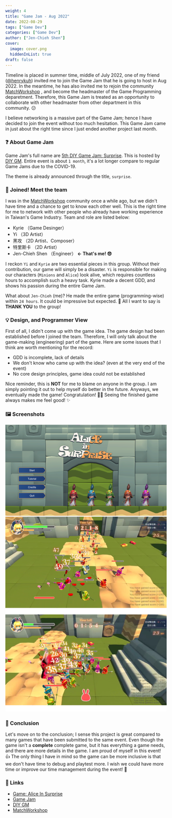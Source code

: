 ```yaml
---
weight: 4
title: "Game Jam - Aug 2022"
date: 2022-08-29
tags: ["Game Dev"]
categories: ["Game Dev"]
author: ["Jen-Chieh Shen"]
cover:
  image: cover.png
  hiddenInList: true
draft: false
---
```


Timeline is placed in summer time, middle of July 2022, one of my friend
([@henrykuh](https://github.com/henrykuh)) invited me to join the Game
Jam that he is going to host in Aug 2022. In the meantime, he has also
invited me to rejoin the community [MatchWorkshop](https://github.com/MatchWorkshop)
, and become the headmaster of the Game Programming deparetment.
Therefore, this Game Jam is treated as an opportunity to collaborate
with other headmaster from other department in this community. 😕

I believe networking is a massive part of the Game Jam; hence I have
decided to join the event without too much hesitation. This Game Jam
came in just about the right time since I just ended another project
last month.

<!-- more -->

### ❓ About Game Jam

Game Jam's full name are [5th DIY Game Jam: Surprise](https://itch.io/jam/20220829).
This is hosted by [DIY GM](https://diygm2021.weebly.com/). Entire event
is about `1 month`, it's a lot longer compare to regular Game Jams due
to the COVID-19.

The theme is already announced through the title, `surprise`.

### 🔰 Joined! Meet the team

I was in the [MatchWorkshop]() community once a while ago, but we didn't
have time and a chance to get to know each other well. This is the right
time for me to network with other people who already have working
experience in Taiwan's Game Industry. Team and role are listed below:

- Kyrie （Game Desinger）
- Yi （3D Artist）
- 黑攻 （2D Artist、Composer）
- 特里斯卡 （2D Artist）
- Jen-Chieh Shen （Engineer）  **<- That's me! 😎**

I reckon `Yi` and `Kyrie` are two essential pieces in this group.
Without their contribution, our game will simply be a disaster.
`Yi` is responsible for making our characters (`Minions` and `Alice`)
look alive, which requires countless hours to accomplish such a heavy
task. Kyrie made a decent GDD, and shows his passion during the entire
Game Jam.

What about `Jen-Chieh` (me)? He made the entire game (programming-wise)
within `24 hours`. It could be impressive but expected. 🙂 All I want to
say is **THANK YOU** to the group!

### 💡 Design, and Programmer View

First of all, I didn't come up with the game idea. The game design had
been established before I joined the team. Therefore, I will only
talk about the game-making (engineering) part of the game. Here are
some issues that I think are worth mentioning for the record:

- GDD is incomplete, lack of details
- We don't know who came up with the idea? (even at the very end of the event)
- No core design principles, game idea could not be established

Nice reminder, this is **NOT** for me to blame on anyone in the group.
I am simply pointing it out to help myself do better in the future.
Anyways, we eventually made the game! Congratulation! 🎉🎊 Seeing
the finished game always makes me feel good! ✨

### 🖼️ Screenshots

<img src="./1.png">
<img src="./2.png">
<img src="./3.png">

### 💬 Conclusion

Let's move on to the conclusion; I sense this project is great compared
to many games that have been submitted to the same event. Even though
the game isn't a **complete** complete game, but it has everything a
game needs, and there are more details in the game. I am proud of myself
in this event! 👍 The only thing I have in mind so the game can be
more inclusive is that we don't have time to debug and playtest more.
I wish we could have more time or improve our time management during
the event! 🙏

### 🔗 Links

- [Game: Alice In Surprise](https://kuhhenry.itch.io/alice-in-surprise)
- [Game Jam](https://itch.io/jam/2022082)
- [DIY GM](https://diygm2021.weebly.com/)
- [MatchWorkshop](https://github.com/MatchWorkshop)
